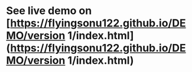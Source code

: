 # See live demo on [https://flyingsonu122.github.io/DEMO/version 1/index.html](https://flyingsonu122.github.io/DEMO/version 1/index.html)

